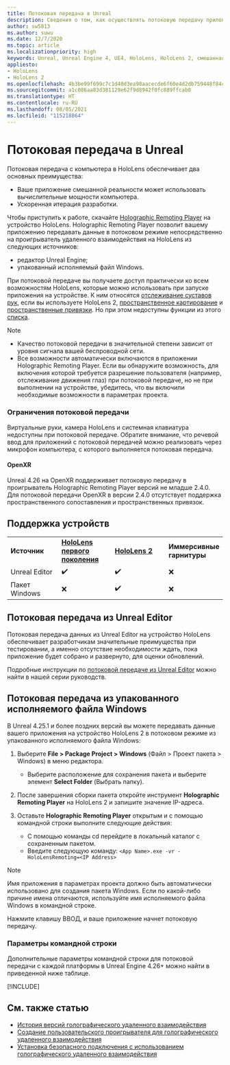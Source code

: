 ```yaml
---
title: Потоковая передача в Unreal
description: Сведения о том, как осуществлять потоковую передачу приложений Unreal на устройства HoloLens 2, а также об ограничениях потоковой передачи и параметрах командной строки.
author: sw5813
ms.author: suwu
ms.date: 12/7/2020
ms.topic: article
ms.localizationpriority: high
keywords: Unreal, Unreal Engine 4, UE4, HoloLens, HoloLens 2, смешанная реальность, потоковая передача, компьютер, голографическое удаленное взаимодействие с приложением, проигрыватель для голографического удаленного взаимодействия, документация, гарнитура смешанной реальности, гарнитура Windows Mixed Reality, гарнитура виртуальной реальности
appliesto:
- HoloLens
- HoloLens 2
ms.openlocfilehash: 4b3be99f699c7c1d40d3ea98aacecde6f60e4d2db759448f84c820a43d89bb0a
ms.sourcegitcommit: a1c086aa83d381129e62f9d8942f0fc889ffcab0
ms.translationtype: HT
ms.contentlocale: ru-RU
ms.lasthandoff: 08/05/2021
ms.locfileid: "115218864"
---
```

# <a name="streaming-in-unreal"></a>Потоковая передача в Unreal

Потоковая передача с компьютера в HoloLens обеспечивает два основных преимущества: 
* Ваше приложение смешанной реальности может использовать вычислительные мощности компьютера. 
* Ускоренная итерация разработки. 

Чтобы приступить к работе, скачайте [Holographic Remoting Player](../platform-capabilities-and-apis/holographic-remoting-player.md) на устройство HoloLens. Holographic Remoting Player позволит вашему приложению передавать данные в потоковом режиме непосредственно на проигрыватель удаленного взаимодействия на HoloLens из следующих источников:

* редактор Unreal Engine;
* упакованный исполняемый файл Windows. 

При потоковой передаче вы получаете доступ практически ко всем возможностям HoloLens, которые можно использовать при запуске приложения на устройстве. К ним относятся [отслеживание суставов рук](unreal-hand-tracking.md), если вы используете HoloLens 2, [пространственное картирование](unreal-spatial-mapping.md) и [пространственные привязки](unreal-spatial-anchors.md). Но при этом недоступны функции из этого [списка](../platform-capabilities-and-apis/holographic-remoting-troubleshooting.md). 

> [!NOTE]
> * Качество потоковой передачи в значительной степени зависит от уровня сигнала вашей беспроводной сети.
> * Все возможности автоматически включаются в приложении Holographic Remoting Player. Если вы обнаружите возможность, для включения которой требуется разрешение пользователя (например, отслеживание движения глаз) при потоковой передаче, но не при выполнении на устройстве, убедитесь, что вы включили необходимые возможности в параметрах проекта.

### <a name="streaming-limitations"></a>Ограничения потоковой передачи

Виртуальные руки, камера HoloLens и системная клавиатура недоступны при потоковой передаче. Обратите внимание, что речевой ввод для приложений с потоковой передачей можно реализовать через микрофон компьютера, с которого выполняется потоковая передача.

#### <a name="openxr"></a>OpenXR

Unreal 4.26 на OpenXR поддерживает потоковую передачу в проигрыватель Holographic Remoting Player версий не младше 2.4.0. Для потоковой передачи OpenXR в версии 2.4.0 отсутствует поддержка пространственного сопоставления и пространственных привязок. 

## <a name="device-support"></a>Поддержка устройств

<table>
    <colgroup>
    <col width="33%" />
    <col width="33%" />
    <col width="33%" />
    </colgroup>
    <tr>
        <td><strong>Источник</strong></td>
        <td><a href="/hololens/hololens1-hardware"><strong>HoloLens первого поколения</strong></a></td>
        <td><a href="https://www.microsoft.com/hololens/hardware"><strong>HoloLens 2</strong></a></td>
        <td><strong>Иммерсивные гарнитуры</strong></td>
    </tr>
     <tr>
        <td>Unreal Editor</td>
        <td>✔️</td>
        <td>✔️</td>
        <td>❌</td>
    </tr>
    <tr>
        <td>Пакет Windows</td>
        <td>❌</td>
        <td>✔️</td>
        <td>❌</td>
    </tr>

</table>

## <a name="streaming-from-the-unreal-editor"></a>Потоковая передача из Unreal Editor

Потоковая передача данных из Unreal Editor на устройство HoloLens обеспечивает разработчикам значительные преимущества при тестировании, а именно отсутствие необходимости ждать, пока приложение будет собрано и развернуто, для оценки обновлений.

Подробные инструкции по [потоковой передаче из Unreal Editor](tutorials/unreal-uxt-ch6.md#device-only-streaming) можно найти в нашей серии руководств.

## <a name="streaming-from-a-packaged-windows-executable"></a>Потоковая передача из упакованного исполняемого файла Windows

В Unreal 4.25.1 и более поздних версий вы можете передавать данные вашего приложения на устройство HoloLens 2 в потоковом режиме из упакованного исполняемого файла Windows: 

1. Выберите **File > Package Project > Windows** (Файл > Проект пакета > Windows) в меню редактора. 
    * Выберите расположение для сохранения пакета и выберите элемент **Select Folder** (Выбрать папку).

2. После завершения сборки пакета откройте инструмент **Holographic Remoting Player** на HoloLens 2 и запишите значение IP-адреса. 
3. Оставьте **Holographic Remoting Player** открытым и с помощью командной строки выполните следующие действия: 
    * С помощью команды cd перейдите в локальный каталог с сохраненным пакетом.
    * Введите следующую команду: `<App Name>.exe -vr -HoloLensRemoting=<IP Address>`

> [!NOTE]
> Имя приложения в параметрах проекта должно быть автоматически использовано для создания пакета Windows. Если по какой-либо причине имена отличаются, используйте имя исполняемого файла Windows в командной строке.

Нажмите клавишу ВВОД, и ваше приложение начнет потоковую передачу.

### <a name="command-line-options"></a>Параметры командной строки

Дополнительные параметры командной строки для потоковой передачи с каждой платформы в Unreal Engine 4.26+ можно найти в приведенной ниже таблице. 

[!INCLUDE[](includes/tabs-streaming-args.md)]

## <a name="see-also"></a>См. также статью

* [История версий голографического удаленного взаимодействия](../platform-capabilities-and-apis/holographic-remoting-version-history.md)
* [Создание пользовательского проигрывателя для голографического удаленного взаимодействия](../platform-capabilities-and-apis/holographic-remoting-create-player.md)
* [Установка безопасного подключения с использованием голографического удаленного взаимодействия](../platform-capabilities-and-apis/holographic-remoting-secure-connection.md)